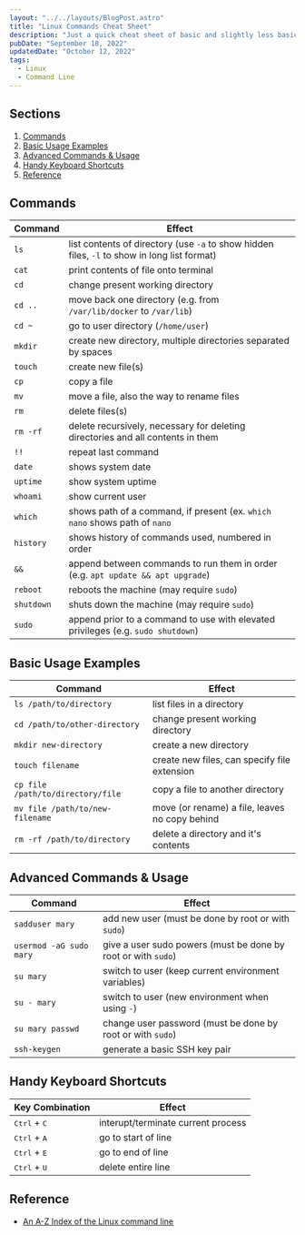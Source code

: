 ```yaml
---
layout: "../../layouts/BlogPost.astro"
title: "Linux Commands Cheat Sheet"
description: "Just a quick cheat sheet of basic and slightly less basic Linux commands that I used when I was totally new to Linux, and have updated recently for my wife to use while she learns."
pubDate: "September 18, 2022"
updatedDate: "October 12, 2022"
tags:
  - Linux
  - Command Line
---
```


## Sections

1. [Commands](#cmd)
2. [Basic Usage Examples](#basic)
3. [Advanced Commands & Usage](#adv)
4. [Handy Keyboard Shortcuts](#shortcuts)
5. [Reference](#ref)

<div id='cmd'/>

## Commands

| Command    | Effect                                                                                       |
| ---------- | -------------------------------------------------------------------------------------------- |
| `ls`       | list contents of directory (use `-a` to show hidden files, `-l` to show in long list format) |
| `cat`      | print contents of file onto terminal                                                         |
| `cd`       | change present working directory                                                             |
| `cd ..`    | move back one directory (e.g. from `/var/lib/docker` to `/var/lib`)                          |
| `cd ~`     | go to user directory (`/home/user`)                                                          |
| `mkdir`    | create new directory, multiple directories separated by spaces                               |
| `touch`    | create new file(s)                                                                           |
| `cp`       | copy a file                                                                                  |
| `mv`       | move a file, also the way to rename files                                                    |
| `rm`       | delete files(s)                                                                              |
| `rm -rf`   | delete recursively, necessary for deleting directories and all contents in them              |
| `!!`       | repeat last command                                                                          |
| `date`     | shows system date                                                                            |
| `uptime`   | show system uptime                                                                           |
| `whoami`   | show current user                                                                            |
| `which`    | shows path of a command, if present (ex. `which nano` shows path of `nano`                   |
| `history`  | shows history of commands used, numbered in order                                            |
| `&&`       | append between commands to run them in order (e.g. `apt update && apt upgrade`)              |
| `reboot`   | reboots the machine (may require `sudo`)                                                     |
| `shutdown` | shuts down the machine (may require `sudo`)                                                  |
| `sudo`     | append prior to a command to use with elevated privileges (e.g. `sudo shutdown`)             |

<div id='basic'/>

## Basic Usage Examples

| Command                           | Effect                                         |
| --------------------------------- | ---------------------------------------------- |
| `ls /path/to/directory`           | list files in a directory                      |
| `cd /path/to/other-directory`     | change present working directory               |
| `mkdir new-directory`             | create a new directory                         |
| `touch filename`                  | create new files, can specify file extension   |
| `cp file /path/to/directory/file` | copy a file to another directory               |
| `mv file /path/to/new-filename`   | move (or rename) a file, leaves no copy behind |
| `rm -rf /path/to/directory`       | delete a directory and it's contents           |

<div id='adv'/>

## Advanced Commands & Usage

| Command                 | Effect                                                        |
| ----------------------- | ------------------------------------------------------------- |
| `sadduser mary`         | add new user (must be done by root or with `sudo`)            |
| `usermod -aG sudo mary` | give a user sudo powers (must be done by root or with `sudo`) |
| `su mary`               | switch to user (keep current environment variables)           |
| `su - mary`             | switch to user (new environment when using `-`)               |
| `su mary passwd`        | change user password (must be done by root or with `sudo`)    |
| `ssh-keygen`            | generate a basic SSH key pair                                 |

<div id='shortcuts'/>

## Handy Keyboard Shortcuts

| Key Combination                | Effect                             |
| ------------------------------ | ---------------------------------- |
| <kbd>Ctrl</kbd> + <kbd>C</kbd> | interupt/terminate current process |
| <kbd>Ctrl</kbd> + <kbd>A</kbd> | go to start of line                |
| <kbd>Ctrl</kbd> + <kbd>E</kbd> | go to end of line                  |
| <kbd>Ctrl</kbd> + <kbd>U</kbd> | delete entire line                 |

<div id='ref'/>

## Reference

- <a href="https://ss64.com/bash" target="_blank" rel="noopener noreferrer">An A-Z Index of the Linux command line</a>
